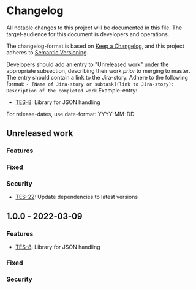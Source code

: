 # Changelog

All notable changes to this project will be documented in this file. The target-audience for this document is developers and operations.

The changelog-format is based on [Keep a Changelog](https://keepachangelog.com/en/1.0.0/), and this project adheres to [Semantic Versioning](https://semver.org/spec/v2.0.0.html).

Developers should add an entry to "Unreleased work" under the appropriate subsection, describing their work _prior_ to merging to master. The entry should contain a link to the Jira-story.
Adhere to the following format:
`- [Name of Jira-story or subtask](link to Jira-story): Description of the completed work`
Example-entry:

- [TES-8](https://sunepoulsen.atlassian.net/browse/TES-8): Library for JSON handling

For release-dates, use date-format: YYYY-MM-DD

## Unreleased work
### Features

### Fixed

### Security
- [TES-22](https://sunepoulsen.atlassian.net/browse/TES-22): Update dependencies to latest versions

## 1.0.0 - 2022-03-09
### Features
- [TES-8](https://sunepoulsen.atlassian.net/browse/TES-8): Library for JSON handling

### Fixed

### Security
